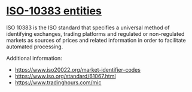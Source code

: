 
# [ISO-10383 entities](https://en.wikipedia.org/wiki/Market_Identifier_Code)

ISO 10383 is the ISO standard that specifies a universal method of identifying exchanges, trading platforms and regulated or non-regulated markets as sources of prices and related information in order to facilitate automated processing.

Additional information:

- <https://www.iso20022.org/market-identifier-codes>
- <https://www.iso.org/standard/61067.html>
- <https://www.tradinghours.com/mic>
